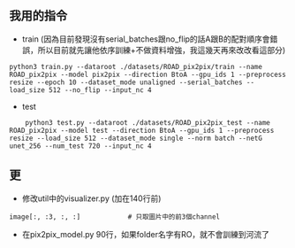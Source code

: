 ## 我用的指令

- train (因為目前發現沒有serial_batches跟no_flip的話A跟B的配對順序會錯誤，所以目前就先讓他依序訓練+不做資料增強，我這幾天再來改改看這部分)

```
python3 train.py --dataroot ./datasets/ROAD_pix2pix/train --name ROAD_pix2pix --model pix2pix --direction BtoA --gpu_ids 1 --preprocess resize --epoch 10 --dataset_mode unaligned --serial_batches --load_size 512 --no_flip --input_nc 4
```

- test

```
    python3 test.py --dataroot ./datasets/ROAD_pix2pix_test --name ROAD_pix2pix --model test --direction BtoA --gpu_ids 1 --preprocess resize --load_size 512 --dataset_mode single --norm batch --netG unet_256 --num_test 720 --input_nc 4
```

## 更

- 修改util中的visualizer.py (加在140行前)

```
image[:, :3, :, :]            # 只取圖片中的前3個channel
```
- 在pix2pix_model.py 90行，如果folder名字有RO，就不會訓練到河流了